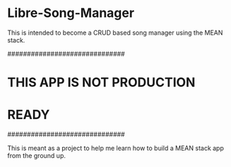 # Libre-Song-Manager
This is intended to become a CRUD based song manager using the MEAN stack.

##############################
# THIS APP IS NOT PRODUCTION #
# READY			     #
##############################

This is meant as a project to help me learn how to build a MEAN stack app from the ground up. 



